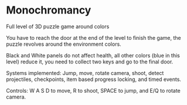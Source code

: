 # Monochromancy
Full level of 3D puzzle game around colors

You have to reach the door at the end of the level to finish the game, the puzzle revolves around the environment colors.

Black and White panels do not affect health, all other colors (blue in this level) reduce it, you need to collect two keys and go to the final door.

Systems implemented: Jump, move, rotate camera, shoot, detect projectiles, checkpoints, item based progress locking, and timed events.

Controls: W A S D to move, R to shoot, SPACE to jump, and E/Q to rotate camera.

